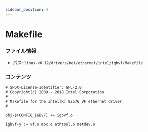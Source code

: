 ```yaml
---
sidebar_position: 4
---
```

# Makefile

### ファイル情報

- パス: `linux-v6.12/drivers/net/ethernet/intel/igbvf/Makefile`

### コンテンツ

```txt
# SPDX-License-Identifier: GPL-2.0
# Copyright(c) 2009 - 2018 Intel Corporation.
#
# Makefile for the Intel(R) 82576 VF ethernet driver
#

obj-$(CONFIG_IGBVF) += igbvf.o

igbvf-y := vf.o mbx.o ethtool.o netdev.o

```
